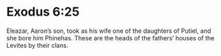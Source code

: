 # Exodus 6:25

Eleazar, Aaron’s son, took as his wife one of the daughters of Putiel, and she bore him Phinehas. These are the heads of the fathers’ houses of the Levites by their clans.
